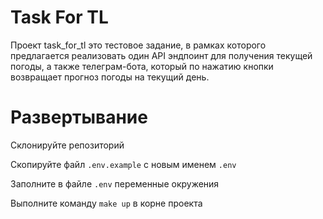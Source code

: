# Task For TL
Проект task_for_tl это тестовое задание, в рамках которого предлагается реализовать один API эндпоинт для получения текущей погоды, а также телеграм-бота, который по нажатию кнопки возвращает прогноз погоды на текущий день.

# Развертывание

Склонируйте репозиторий

Скопируйте файл `.env.example` с новым именем `.env`

Заполните в файле `.env` переменные окружения

Выполните команду `make up` в корне проекта
